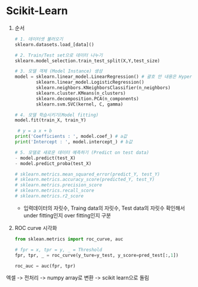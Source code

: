 # Scikit-Learn

1. 순서
    ``` python
    # 1. 데이터셋 불러오기
    sklearn.datasets.load_[data]()
    
    # 2. Train/Test set으로 데이터 나누기
    sklearn.model_selection.train_test_split(X,Y,test_size)
    
    # 3. 모델 객체 (Model Instance) 생성
    model = sklearn.linear_model.LinearRegression() # 괄호 안 내용은 Hyper prameter
            sklearn.linear_model.LogisticRegression()
            sklearn.neighbors.KNeighborsClassifier(n_neighbors)
            sklearn.cluster.KMeans(n_clusters)
            sklearn.decomposition.PCA(n_components)
            sklearn.svm.SVC(kernel, C, gamma)
    
    # 4. 모델 학습시키기(Model fitting)
    model.fit(train_X, train_Y)

     # y = a x + b
    print('Coefficients : ', model.coef_) # a값
    print('Intercept : ', model.intercept_) # b값
    
    # 5. 모델로 새로운 데이터 예측하기 (Predict on test data)
    - model.predict(test_X)
    - model.predict_proba(test_X)

    # sklearn.metrics.mean_squared_error(predict_Y, test_Y)
    # sklearn.metrics.accuracy_score(predicted_Y, test_Y)
    # sklearn.metrics.precision_score
    # sklearn.metrics.recall_score
    # sklearn.metrics.r2_score
    ```

   - 입력데이터의 자릿수, Traing data의 자릿수, Test data의 자릿수 확인해서 under fitting인지 over fitting인지 구분

2. ROC curve 시각화
    ```python
    from sklean.metrics import roc_curve, auc
    
    # fpr = x, tpr = y, _ = Threshold
    fpr, tpr, _ = roc_curve(y_ture=y_test, y_score=pred_test[:,1])

    roc_auc = auc(fpr, tpr)
    ```


엑셀 -> 전처리 -> numpy array로 변환 -> scikit learn으로 돌림
